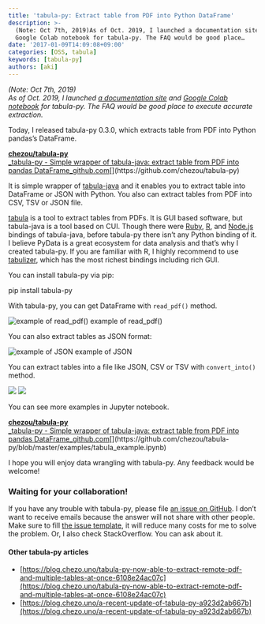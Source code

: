 ```yaml
---
title: 'tabula-py: Extract table from PDF into Python DataFrame'
description: >-
  (Note: Oct 7th, 2019)As of Oct. 2019, I launched a documentation site and
  Google Colab notebook for tabula-py. The FAQ would be good place…
date: '2017-01-09T14:09:08+09:00'
categories: [OSS, tabula]
keywords: [tabula-py]
authors: [aki]
---
```


_(Note: Oct 7th, 2019)  
As of Oct. 2019, I launched_ [_a documentation site_](https://tabula-py.readthedocs.io/en/latest/) _and_ [_Google Colab notebook_](https://colab.research.google.com/github/chezou/tabula-py/blob/master/examples/tabula_example.ipynb) _for tabula-py. The FAQ would be good place to execute accurate extraction._

Today, I released tabula-py 0.3.0, which extracts table from PDF into Python pandas’s DataFrame.

[**chezou/tabula-py**  
_tabula-py - Simple wrapper of tabula-java: extract table from PDF into pandas DataFrame_github.com](https://github.com/chezou/tabula-py "https://github.com/chezou/tabula-py")[](https://github.com/chezou/tabula-py)

It is simple wrapper of [tabula-java](https://github.com/tabulapdf/tabula-java) and it enables you to extract table into DataFrame or JSON with Python. You also can extract tables from PDF into CSV, TSV or JSON file.

[tabula](http://tabula.technology/) is a tool to extract tables from PDFs. It is GUI based software, but tabula-java is a tool based on CUI. Though there were [Ruby](http://github.com/tabulapdf/tabula-extractor), [R](https://github.com/leeper/tabulizer), and [Node.js](https://github.com/ezodude/tabula-js) bindings of tabula-java, before tabula-py there isn’t any Python binding of it. I believe PyData is a great ecosystem for data analysis and that’s why I created tabula-py. If you are familiar with R, I highly recommend to use [tabulizer](https://github.com/leeper/tabulizer), which has the most richest bindings including rich GUI.

You can install tabula-py via pip:

pip install tabula-py

With tabula-py, you can get DataFrame with `read_pdf()` method.

![example of read\_pdf()](/img/1__w0uPTg2qfvBbmHYEYxqjYw.png)
example of read\_pdf()

You can also extract tables as JSON format:

![example of JSON](/img/1__wtSMgtCmBgy15PdP6Lq__jQ.png)
example of JSON

You can extract tables into a file like JSON, CSV or TSV with `convert_into()` method.

![](/img/1__tLQ2aqjM__zD__Ls6qNY6E0g.png)
![](/img/1__ir9O2abAz1emEUdVqiwT0Q.png)

You can see more examples in Jupyter notebook.

[**chezou/tabula-py**  
_tabula-py - Simple wrapper of tabula-java: extract table from PDF into pandas DataFrame_github.com](https://github.com/chezou/tabula-py/blob/master/examples/tabula_example.ipynb "https://github.com/chezou/tabula-py/blob/master/examples/tabula_example.ipynb")[](https://github.com/chezou/tabula-py/blob/master/examples/tabula_example.ipynb)

I hope you will enjoy data wrangling with tabula-py. Any feedback would be welcome!

### Waiting for your collaboration!

If you have any trouble with tabula-py, please file [an issue on GitHub](https://github.com/chezou/tabula-py/issues). I don’t want to receive emails because the answer will not share with other people. Make sure to fill [the issue template](https://github.com/chezou/tabula-py/blob/master/.github/ISSUE_TEMPLATE.md), it will reduce many costs for me to solve the problem. Or, I also check StackOverflow. You can ask about it.

#### Other tabula-py articles

*   [https://blog.chezo.uno/tabula-py-now-able-to-extract-remote-pdf-and-multiple-tables-at-once-6108e24ac07c](https://blog.chezo.uno/tabula-py-now-able-to-extract-remote-pdf-and-multiple-tables-at-once-6108e24ac07c)
*   [https://blog.chezo.uno/a-recent-update-of-tabula-py-a923d2ab667b](https://blog.chezo.uno/a-recent-update-of-tabula-py-a923d2ab667b)